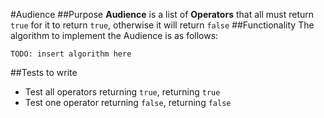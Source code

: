 #Audience
##Purpose
**Audience** is a list of **Operators** that all must return `true` for it to return `true`, otherwise it will return `false`
##Functionality
The algorithm to implement the Audience is as follows:
```
TODO: insert algorithm here
```
##Tests to write
* Test all operators returning `true`, returning `true`
* Test one operator returning `false`, returning `false`